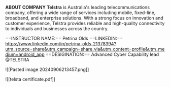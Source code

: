 **ABOUT COMPANY**
**Telstra** is Australia's leading telecommunications company, offering a wide range of services including mobile, fixed-line, broadband, and enterprise solutions. With a strong focus on innovation and customer experience, Telstra provides reliable and high-quality connectivity to individuals and businesses across the country.

==INSTRUCTOR NAME:== Petrina Olds
==LINKEDIN:== https://www.linkedin.com/in/petrina-olds-21378394?utm_source=share&utm_campaign=share_via&utm_content=profile&utm_medium=android_app
==DESIGINATION:== Advanced Cyber Capability lead @TELSTRA

![[Pasted image 20240906213457.png]]

![[telsta certificate.pdf]]



